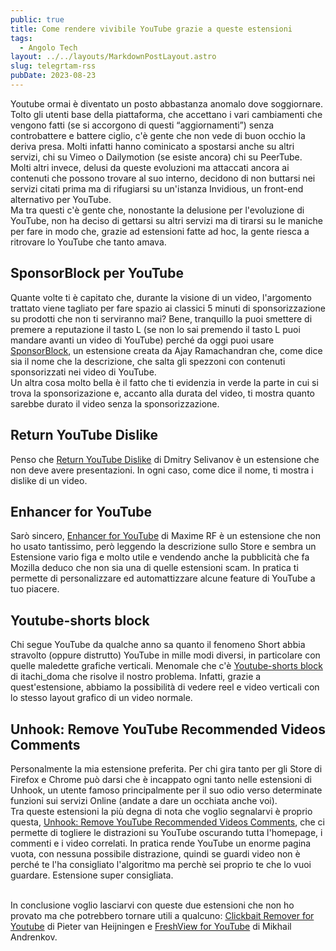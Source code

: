```yaml
---
public: true
title: Come rendere vivibile YouTube grazie a queste estensioni
tags:
  - Angolo Tech
layout: ../../layouts/MarkdownPostLayout.astro
slug: telegrtam-rss
pubDate: 2023-08-23
---
```


Youtube ormai è diventato un posto abbastanza anomalo dove soggiornare. Tolto gli utenti base della piattaforma, che accettano i vari cambiamenti che vengono fatti (se si accorgono di questi “aggiornamenti”) senza controbattere e battere ciglio, c'è gente che non vede di buon occhio la deriva presa. Molti infatti hanno cominicato a spostarsi anche su altri servizi, chi su Vimeo o Dailymotion (se esiste ancora) chi su PeerTube.<br />
Molti altri invece, delusi da queste evoluzioni ma attaccati ancora ai contenuti che possono trovare al suo interno, decidono di non buttarsi nei servizi citati prima ma di rifugiarsi su un'istanza Invidious, un front-end alternativo per YouTube.<br />
Ma tra questi c'è gente che, nonostante la delusione per l'evoluzione di YouTube, non ha deciso di gettarsi su altri servizi ma di tirarsi su le maniche per fare in modo che, grazie ad estensioni fatte ad hoc, la gente riesca a ritrovare lo YouTube che tanto amava.

## SponsorBlock per YouTube

Quante volte ti è capitato che, durante la visione di un video, l'argomento trattato viene tagliato per fare spazio ai classici 5 minuti di sponsorizzazione su prodotti che non ti serviranno mai? Bene, tranquillo la puoi smettere di premere a reputazione il tasto L (se non lo sai premendo il tasto L puoi mandare avanti un video di YouTube) perché da oggi puoi usare [SponsorBlock](https://addons.mozilla.org/it/firefox/addon/sponsorblock/), un estensione creata da Ajay Ramachandran che, come dice sia il nome che la descrizione, che salta gli spezzoni con contenuti sponsorizzati nei video di YouTube.<br />
Un altra cosa molto bella è il fatto che ti evidenzia in verde la parte in cui si trova la sponsorizazione e, accanto alla durata del video, ti mostra quanto sarebbe durato il video senza la sponsorizzazione.

## Return YouTube Dislike

Penso che [Return YouTube Dislike](https://addons.mozilla.org/it/firefox/addon/return-youtube-dislikes/) di Dmitry Selivanov è un estensione che non deve avere presentazioni. In ogni caso, come dice il nome, ti mostra i dislike di un video.

## Enhancer for YouTube

Sarò sincero, [Enhancer for YouTube](https://www.mrfdev.com/enhancer-for-youtube) di Maxime RF è un estensione che non ho usato tantissimo, però leggendo la descrizione sullo Store e sembra un Estensione vario figa e molto utile e vendendo anche la pubblicità che fa Mozilla deduco che non sia una di quelle estensioni scam. In pratica ti permette di personalizzare ed automattizzare alcune feature di YouTube a tuo piacere.

## Youtube-shorts block

Chi segue YouTube da qualche anno sa quanto il fenomeno Short abbia stravolto (oppure distrutto) YouTube in mille modi diversi, in particolare con quelle maledette grafiche verticali. Menomale che c'è [Youtube-shorts block](https://addons.mozilla.org/it/firefox/addon/youtube-shorts-block/) di itachi_doma che risolve il nostro problema. Infatti, grazie a quest'estensione, abbiamo la possibilità di vedere reel e video verticali con lo stesso layout grafico di un video normale.

## Unhook: Remove YouTube Recommended Videos Comments

Personalmente la mia estensione preferita. Per chi gira tanto per gli Store di Firefox e Chrome può darsi che è incappato ogni tanto nelle estensioni di Unhook, un utente famoso principalmente per il suo odio verso determinate funzioni sui servizi Online (andate a dare un occhiata anche voi).<br />
Tra queste estensioni la più degna di nota che voglio segnalarvi è proprio questa, [Unhook: Remove YouTube Recommended Videos Comments](https://addons.mozilla.org/it/firefox/addon/youtube-recommended-videos/), che ci permette di togliere le distrazioni su YouTube oscurando tutta l'homepage, i commenti e i video correlati. In pratica rende YouTube un enorme pagina vuota, con nessuna possibile distrazione, quindi se guardi video non è perché te l'ha consigliato l'algoritmo ma perchè sei proprio te che lo vuoi guardare. Estensione super consigliata.<br /><br />

In conclusione voglio lasciarvi con queste due estensioni che non ho provato ma che potrebbero tornare utili a qualcuno: [Clickbait Remover for Youtube](https://addons.mozilla.org/it/firefox/addon/clickbait-remover-for-youtube/) di Pieter van Heijningen e [FreshView for YouTube](https://addons.mozilla.org/it/firefox/addon/freshview-for-youtube/) di Mikhail Andrenkov.
